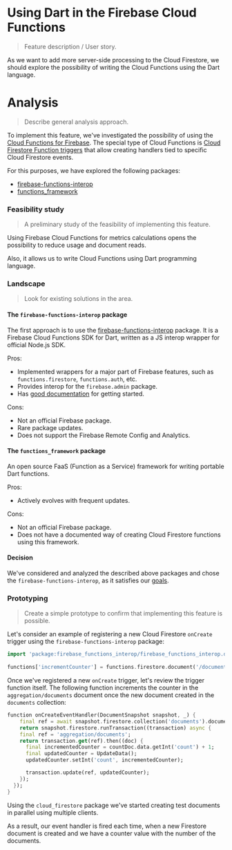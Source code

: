 # Using Dart in the Firebase Cloud Functions 

> Feature description / User story.

As we want to add more server-side processing to the Cloud Firestore, we should explore the possibility of writing the Cloud Functions using the Dart language.

# Analysis

> Describe general analysis approach.

To implement this feature, we've investigated the possibility of using the [Cloud Functions for Firebase](https://firebase.google.com/docs/functions). The special type of Cloud Functions is [Cloud Firestore Function triggers](https://firebase.google.com/docs/functions/firestore-events#function_triggers) that allow creating handlers tied to specific Cloud Firestore events.

For this purposes, we have explored the following packages:
 - [firebase-functions-interop](https://pub.dev/packages/firebase_functions_interop)
 - [functions_framework](https://pub.dev/packages/functions_framework)

### Feasibility study

> A preliminary study of the feasibility of implementing this feature.

Using Firebase Cloud Functions for metrics calculations opens the possibility to reduce usage and document reads.

Also, it allows us to write Cloud Functions using Dart programming language.

### Landscape

> Look for existing solutions in the area.

#### The `firebase-functions-interop` package

The first approach is to use the [firebase-functions-interop](https://pub.dev/packages/firebase_functions_interop) package. It is a Firebase Cloud Functions SDK for Dart, written as a JS interop wrapper for official Node.js SDK.

Pros:
 - Implemented wrappers for a major part of Firebase features, such as `functions.firestore`, `functions.auth`, etc.
 - Provides interop for the `firebase.admin` package.
 - Has [good documentation](https://pub.dev/documentation/firebase_functions_interop/latest) for getting started.

Cons:
 - Not an official Firebase package.
 - Rare package updates.
 - Does not support the Firebase Remote Config and Analytics.

#### The `functions_framework` package

An open source FaaS (Function as a Service) framework for writing portable Dart functions.

Pros:
 - Actively evolves with frequent updates.

Cons:
 - Not an official Firebase package.
 - Does not have a documented way of creating Cloud Firestore functions using this framework.

#### Decision

We've considered and analyzed the described above packages and chose the `firebase-functions-interop`, as it satisfies our [goals](#feasibility-study). 

### Prototyping

> Create a simple prototype to confirm that implementing this feature is possible.

Let's consider an example of registering a new Cloud Firestore `onCreate` trigger using the `firebase-functions-interop` package: 

```dart
import 'package:firebase_functions_interop/firebase_functions_interop.dart';
    
functions['incrementCounter'] = functions.firestore.document('/documents/{documentId}').onCreate(onCreateEventHandler);
```

Once we've registered a new `onCreate` trigger, let's review the trigger function itself. The following function increments the counter in the `aggregation/documents` document once the new document created in the `documents` collection:

```dart
function onCreateEventHandler(DocumentSnapshot snapshot, _) {
    final ref = await snapshot.firestore.collection('documents').document('documentId');
    return snapshot.firestore.runTransaction((transaction) async {
    final ref = 'aggregation/documents';
    return transaction.get(ref).then((doc) {      
      final incrementedCounter = countDoc.data.getInt('count') + 1;
      final updatedCounter = UpdateData();
      updatedCounter.setInt('count', incrementedCounter);

      transaction.update(ref, updatedCounter);
    });
  });
}
```

Using the `cloud_firestore` package we've started creating test documents in parallel using multiple clients.

As a result, our event handler is fired each time, when a new Firestore document is created and we have a counter value with the number of the documents. 
